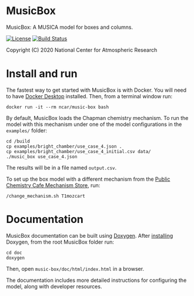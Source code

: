 
MusicBox
========

MusicBox: A MUSICA model for boxes and columns.

[![License](https://img.shields.io/github/license/NCAR/music-box.svg)](https://github.com/NCAR/music-box/blob/master/LICENSE) [![Build Status](https://travis-ci.com/NCAR/music-box.svg?branch=master)](https://travis-ci.com/NCAR/music-box)

Copyright (C) 2020 National Center for Atmospheric Research

# Install and run

The fastest way to get started with MusicBox is with Docker. You will need to have [Docker Desktop](https://www.docker.com/get-started) installed. Then, from a terminal window run:

```
docker run -it --rm ncar/music-box bash
```

By default, MusicBox loads the Chapman chemistry mechanism. To run the model with this mechanism under one of the model configurations in the `examples/` folder:

```
cd /build
cp examples/bright_chamber/use_case_4.json .
cp examples/bright_chamber/use_case_4_initial.csv data/
./music_box use_case_4.json
```

The results will be in a file named `output.csv`.

To set up the box model with a different mechanism from the [Public Chemistry Cafe Mechanism Store](https://www.acom.ucar.edu/cafe), run:

```
/change_mechanism.sh T1mozcart
```

# Documentation

MusicBox documentation can be built using [Doxygen](https://www.doxygen.nl). After [installing](https://www.doxygen.nl/download.html) Doxygen, from the root MusicBox folder run:

```
cd doc
doxygen
```
Then, open `music-box/doc/html/index.html` in a browser.

The documentation includes more detailed instructions for configuring the model, along with developer resources.

